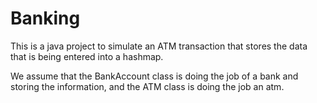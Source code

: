 # Banking


This is a java project to simulate an ATM transaction that stores the data that is being entered into a hashmap.

We assume that the BankAccount class is doing the job of a bank and storing the information, and the ATM class is 
doing the job an atm.  